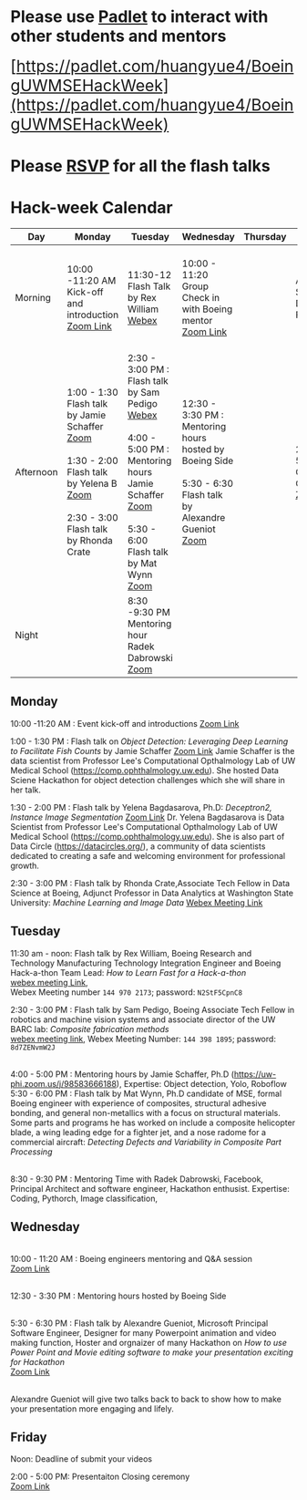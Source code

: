 
# Please use [Padlet](https://padlet.com/huangyue4/BoeingUWMSEHackWeek) to interact with other students and mentors
<span style="font-size:2em">[https://padlet.com/huangyue4/BoeingUWMSEHackWeek](https://padlet.com/huangyue4/BoeingUWMSEHackWeek)</span>

# Please [RSVP](https://docs.google.com/forms/d/1tmEfMO9kepM5rTFMKcE9sPhJ2iJFxquMhOdQYSx1qeY/viewform?edit_requested=true) for all the flash talks



# **Hack-week Calendar**

|**Day**|**Monday**|**Tuesday**|**Wednesday**|**Thursday**|**Friday**|
|---|---|---|---|---|---|
|Morning |10:00 -11:20 AM<br>Kick-off and introduction [Zoom Link](https://washington.zoom.us/s/93616213570)|11:30-12 <br/>Flash Talk by Rex William [Webex](https://boeing.webex.com/boeing/j.php?MTID=mf49cb950294718bf724a043093fa2d82) | <br>10:00 - 11:20 <br> Group Check in with Boeing mentor [Zoom Link](https://washington.zoom.us/s/93616213570)<br><br>||Al Submission Due Noon Friday
|Afternoon |1:00 - 1:30<br> Flash talk by Jamie Schaffer [Zoom](https://washington.zoom.us/j/98069186759)<br> <br>1:30 - 2:00 <br> Flash talk by Yelena B [Zoom](https://washington.zoom.us/j/98069186759)<br><br> 2:30 - 3:00<br> Flash talk by Rhonda Crate |2:30 - 3:00 PM : Flash talk by Sam Pedigo [Webex](https://boeing.webex.com/boeing/j.php?MTID=m4f29d42f0570da566c109b00b0f49f2e)<br><br> 4:00 - 5:00 PM : Mentoring hours Jamie Schaffer [Zoom](https://uw-phi.zoom.us/j/98583666188)<br> <br>5:30 - 6:00<br> Flash talk by Mat Wynn [Zoom](https://washington.zoom.us/j/98069186759)| 12:30 - 3:30  PM : Mentoring hours hosted by Boeing Side<br><br> 5:30 - 6:30 <br>Flash talk by  Alexandre Gueniot [Zoom](https://washington.zoom.us/j/98069186759)|   | 2:00 - 5:00<br> Closing Ceremony [Zoom Link](https://washington.zoom.us/s/93616213570) |
|Night ||8:30 -9:30 PM <br> Mentoring hour Radek Dabrowski [Zoom](https://fb.zoom.us/j/96330660300)|   |   |   |



## Monday  
10:00 -11:20 AM : Event kick-off and introductions [Zoom Link](https://washington.zoom.us/s/93616213570) 

1:00 - 1:30 PM : Flash talk on *Object Detection: Leveraging Deep Learning to Facilitate Fish Counts* by Jamie Schaffer [Zoom Link](https://washington.zoom.us/j/98069186759)
Jamie Schaffer is the data scientist from Professor Lee's Computational Opthalmology Lab of UW Medical School (https://comp.ophthalmology.uw.edu). She hosted Data Sciene Hackathon for object detection challenges which she will share in her talk. 

1:30 - 2:00 PM : Flash talk by Yelena Bagdasarova, Ph.D:  *Deceptron2, Instance Image Segmentation* 
[Zoom Link](https://washington.zoom.us/j/98069186759)
Dr. Yelena Bagdasarova is Data Scientist from Professor Lee's Computational Opthalmology Lab of UW Medical School (https://comp.ophthalmology.uw.edu). She is also part of Data Circle (https://datacircles.org/), a community of data scientists dedicated to creating a safe and welcoming environment for professional growth.


2:30 - 3:00 PM : Flash talk by Rhonda Crate,Associate Tech Fellow in Data Science at Boeing, Adjunct Professor in Data Analytics at Washington State University: *Machine Learning and Image Data*
[Webex Meeting Link](https://boeing.webex.com/webappng/sites/boeing/meeting/download/3bf8a45f855a4660bc4e4548435c4500?siteurl=boeing&MTID=me8b4e076660f4b15d9df191896d3ee5f)

 
## Tuesday  
11:30 am - noon: Flash talk by Rex William, Boeing Research and Technology Manufacturing Technology Integration Engineer and Boeing Hack-a-thon Team Lead: *How to Learn Fast for a Hack-a-thon* <br> [webex meeting Link](https://boeing.webex.com/boeing/j.php?MTID=mf49cb950294718bf724a043093fa2d82),  
Webex Meeting number ```144 970 2173```; password: ```N2StF5CpnC8```

2:30 - 3:00 PM : Flash talk by Sam Pedigo, Boeing Associate Tech Fellow in robotics and machine vision systems and associate director of the UW BARC lab: *Composite fabrication methods*
<br>[webex meeting link](https://boeing.webex.com/boeing/j.php?MTID=m4f29d42f0570da566c109b00b0f49f2e), 
Webex Meeting Number: ```144 398 1895```; password: ```8d7ZENvmW2J```

<br>4:00 - 5:00 PM : Mentoring hours by Jamie Schaffer, Ph.D (https://uw-phi.zoom.us/j/98583666188), Expertise: Object detection, Yolo, Roboflow 
<br>5:30 - 6:00 PM : Flash talk by Mat Wynn, Ph.D candidate of MSE, formal Boeing engineer with experience of composites, structural adhesive bonding, and general non-metallics with a focus on structural materials. Some parts and programs he has worked on include a composite helicopter blade, a wing leading edge for a fighter jet, and a nose radome for a commercial aircraft: *Detecting Defects and Variability in Composite Part Processing*   

<br>8:30 - 9:30 PM : Mentoring Time with Radek Dabrowski, Facebook, Principal Architect and software engineer, Hackathon enthusist. Expertise: Coding, Pythorch, Image classification, 

## Wednesday 
<br>10:00 - 11:20 AM : Boeing engineers mentoring and Q&A session <br>[Zoom Link](https://washington.zoom.us/s/93616213570) 

<br>12:30 - 3:30  PM : Mentoring hours hosted by Boeing Side 

<br>5:30 - 6:30 PM : Flash talk by  Alexandre Gueniot, Microsoft Principal Software Engineer, Designer for many Powerpoint animation and video making function, Hoster and orgnaizer of many Hackathon on  *How to use Power Point and Movie editing software to make your presentation exciting for Hackathon*  <br>[Zoom Link](https://washington.zoom.us/j/98069186759)
    
<br>Alexandre Gueniot will give two talks back to back to show how to make your presentation more engaging and lifely. 


## Friday 
Noon: Deadline of submit your videos

2:00 - 5:00 PM: Presentaiton Closing ceremony <br>[Zoom Link](https://washington.zoom.us/s/93616213570) 



